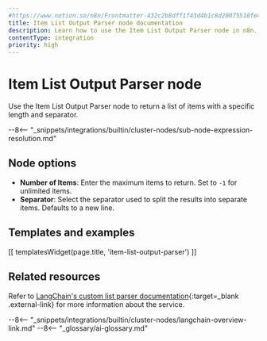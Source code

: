 ```yaml
---
#https://www.notion.so/n8n/Frontmatter-432c2b8dff1f43d4b1c8d20075510fe4
title: Item List Output Parser node documentation
description: Learn how to use the Item List Output Parser node in n8n. Follow technical documentation to integrate Item List Output Parser node into your workflows.
contentType: integration
priority: high
---
```


# Item List Output Parser node

Use the Item List Output Parser node to return a list of items with a specific length and separator.

--8<-- "_snippets/integrations/builtin/cluster-nodes/sub-node-expression-resolution.md"

## Node options

* **Number of Items**: Enter the maximum items to return. Set to `-1` for unlimited items.
* **Separator**: Select the separator used to split the results into separate items. Defaults to a new line.

## Templates and examples

<!-- see https://www.notion.so/n8n/Pull-in-templates-for-the-integrations-pages-37c716837b804d30a33b47475f6e3780 -->
[[ templatesWidget(page.title, 'item-list-output-parser') ]]

## Related resources

Refer to [LangChain's custom list parser documentation](https://js.langchain.com/docs/modules/model_io/output_parsers/custom_list_parser){:target=_blank .external-link} for more information about the service.

--8<-- "_snippets/integrations/builtin/cluster-nodes/langchain-overview-link.md"
--8<-- "_glossary/ai-glossary.md"
